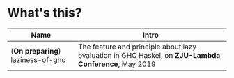 # What's this?

| Name                               | Intro                                                        |
| ---------------------------------- | ------------------------------------------------------------ |
| (**On preparing**) laziness-of-ghc | The feature and principle about lazy evaluation in GHC Haskel, on **ZJU-Lambda Conference**, May 2019 |
